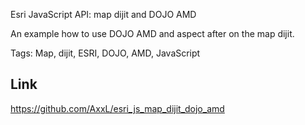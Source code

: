 Esri JavaScript API: map dijit and DOJO AMD

An example how to use DOJO AMD and aspect after on the map dijit.

Tags: Map, dijit, ESRI, DOJO, AMD, JavaScript 

## Link
https://github.com/AxxL/esri_js_map_dijit_dojo_amd
